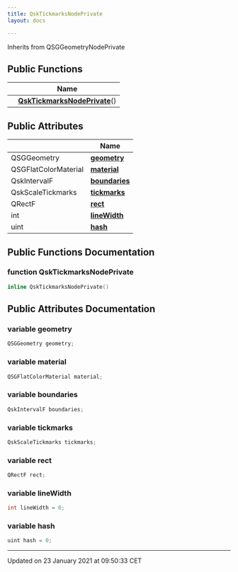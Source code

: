 ```yaml
---
title: QskTickmarksNodePrivate
layout: docs

---
```





Inherits from QSGGeometryNodePrivate

## Public Functions

|                | Name           |
| -------------- | -------------- |
| | **[QskTickmarksNodePrivate](/docs/classes/class_qsk_tickmarks_node_private/#function-qsktickmarksnodeprivate)**() |

## Public Attributes

|                | Name           |
| -------------- | -------------- |
| QSGGeometry | **[geometry](/docs/classes/class_qsk_tickmarks_node_private/#variable-geometry)**  |
| QSGFlatColorMaterial | **[material](/docs/classes/class_qsk_tickmarks_node_private/#variable-material)**  |
| QskIntervalF | **[boundaries](/docs/classes/class_qsk_tickmarks_node_private/#variable-boundaries)**  |
| QskScaleTickmarks | **[tickmarks](/docs/classes/class_qsk_tickmarks_node_private/#variable-tickmarks)**  |
| QRectF | **[rect](/docs/classes/class_qsk_tickmarks_node_private/#variable-rect)**  |
| int | **[lineWidth](/docs/classes/class_qsk_tickmarks_node_private/#variable-linewidth)**  |
| uint | **[hash](/docs/classes/class_qsk_tickmarks_node_private/#variable-hash)**  |

## Public Functions Documentation

### function QskTickmarksNodePrivate

```cpp
inline QskTickmarksNodePrivate()
```


## Public Attributes Documentation

### variable geometry

```cpp
QSGGeometry geometry;
```


### variable material

```cpp
QSGFlatColorMaterial material;
```


### variable boundaries

```cpp
QskIntervalF boundaries;
```


### variable tickmarks

```cpp
QskScaleTickmarks tickmarks;
```


### variable rect

```cpp
QRectF rect;
```


### variable lineWidth

```cpp
int lineWidth = 0;
```


### variable hash

```cpp
uint hash = 0;
```


-------------------------------

Updated on 23 January 2021 at 09:50:33 CET